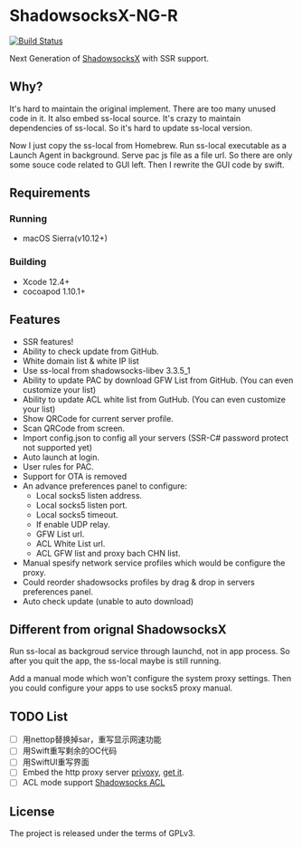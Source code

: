 # ShadowsocksX-NG-R

[![Build Status](https://travis-ci.org/shadowsocksr/ShadowsocksX-NG.svg?branches=develop)](https://travis-ci.org/shadowsocksr/ShadowsocksX-NG)

Next Generation of [ShadowsocksX](https://github.com/shadowsocks/shadowsocks-iOS) with SSR support.

## Why?

It's hard to maintain the original implement. There are too many unused code in it. 
It also embed ss-local source. It's crazy to maintain dependencies of ss-local. 
So it's hard to update ss-local version.

Now I just copy the ss-local from Homebrew. Run ss-local executable as a Launch Agent in background. 
Serve pac js file as a file url. So there are only some souce code related to GUI left. 
Then I rewrite the GUI code by swift.

## Requirements

### Running

- macOS Sierra(v10.12+)

### Building

- Xcode 12.4+
- cocoapod 1.10.1+

## Features

- SSR features!
- Ability to check update from GitHub.
- White domain list & white IP list
- Use ss-local from shadowsocks-libev 3.3.5_1
- Ability to update PAC by download GFW List from GitHub. (You can even customize your list)
- Ability to update ACL white list from GutHub. (You can even customize your list)
- Show QRCode for current server profile.
- Scan QRCode from screen.
- Import config.json to config all your servers (SSR-C# password protect not supported yet)
- Auto launch at login.
- User rules for PAC.
- Support for OTA is removed
- An advance preferences panel to configure:
  - Local socks5 listen address.
  - Local socks5 listen port.
  - Local socks5 timeout.
  - If enable UDP relay.
  - GFW List url.
  - ACL White List url.
  - ACL GFW list and proxy bach CHN list.
- Manual spesify network service profiles which would be configure the proxy.
- Could reorder shadowsocks profiles by drag & drop in servers preferences panel.
- Auto check update (unable to auto download)

## Different from orignal ShadowsocksX

Run ss-local as backgroud service through launchd, not in app process.
So after you quit the app, the ss-local maybe is still running. 

Add a manual mode which won't configure the system proxy settings. 
Then you could configure your apps to use socks5 proxy manual.


## TODO List
- [ ] 用nettop替换掉sar，重写显示网速功能
- [ ] 用Swift重写剩余的OC代码
- [ ] 用SwiftUI重写界面
- [ ] Embed the http proxy server [privoxy](http://www.privoxy.org/), [get it](https://homebrew.bintray.com/bottles/privoxy-3.0.26.sierra.bottle.tar.gz).
- [ ] ACL mode support [Shadowsocks ACL](https://github.com/shadowsocksr/shadowsocksr-libev/tree/master/acl)

## License

The project is released under the terms of GPLv3.

